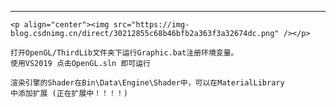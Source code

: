 ----------------------------------------------------------------------------------------------------------------------------------
	<p align="center"><img src="https://img-blog.csdnimg.cn/direct/30212855c68b46bfb2a363f3a32674dc.png" /></p>
	
    打开OpenGL/ThirdLib文件夹下运行Graphic.bat注册环境变量。
    使用VS2019 点击OpenGL.sln 即可运行
    
    渲染引擎的Shader在Bin\Data\Engine\Shader中，可以在MaterialLibrary
    中添加扩展 (正在扩展中！！！！)
	